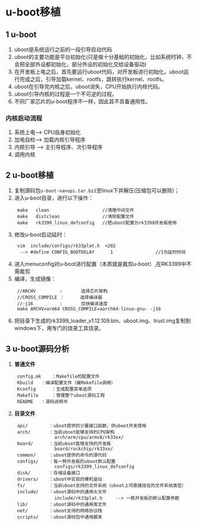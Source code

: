 <!--
 * @Description: In User Settings Edit
 * @Author: your name
 * @Date: 2019-09-15 22:58:56
 * @LastEditTime: 2019-10-22 10:40:08
 * @LastEditors: Please set LastEditors
 -->
# u-boot移植
## 1 u-boot
1. uboot是系统运行之前的一段引导启动代码
2. uboot的主要功能是平台初始化(只是做十分基础的初始化，比如系统时钟，不会把全部外设都初始化，部分外设的初始化交给设备驱动)
3. 在开发板上电之后，首先要运行uboot代码，对开发板进行初始化，uboot运行完成之后，引导加载kernel、rootfs，跳转执行kernel、rootfs。
4. uboot在引导完内核之后，uboot消失，CPU开始执行内核代码。
5. uboot引导内核的过程是一个不可逆的过程。
6. 不同厂家芯片的u-boot程序不一样，因此其不具备通用性。

### 内核启动流程
1. 系统上电--> CPU自身初始化
2. 加电自检--> 加载内核引导程序
3. 内核引导 --> 主引导程序、次引导程序
4. 调用内核

## 2 u-boot移植
1. 复制源码包`u-boot-nanopi.tar.bz2`至linux下并解压(压缩包可以删除)；
2. 进入u-boot目录，进行以下操作：
   ```
    make   clean					//清理中间文件
    make   distclean				//清除配置文件
    make   rk3399_linux_defconfig	//把uboot配置为rk3399开发板使用
   ```
3. 修改u-boot启动延时：
   ```
    vim  include/configs/rk33plat.h  +202
     --> #define CONFIG_BOOTDELAY      1                //1为延时时间
   ```
4. 进入menuconfig对u-boot进行配置（本质就是裁剪u-boot）,在RK3399中不需裁剪
5. 编译，生成镜像：
   ```
    //ARCHV         :       选择芯片架构
    //CROSS_COMPILE ：      选择编译器
    //-j16          :       加快编译速度
    make ARCHV=arm64 CROSS_COMPILE=aarch64-linux-gnu- -j16

   ```
6. 把目录下生成的rk3399_loader_v1.12.109.bin、uboot.img、trust.img复制到windows下，用专门的烧录工具烧录。

## 3 u-boot源码分析
1. __普通文件__
   ```
    config.mk	 ：Makefile的配置文件
    Kbuild 	 ：编译配置文件（被Makefile调用）
    Kconfig 	 ：生成配置菜单选项
    Makefile	 ：管理整个uboot源码工程
    README	 ：源码说明书

   ```
2. __目录文件__
   ```
    api/		：uboot提供的少量接口函数，供uboot开发使用
    arch/	    ：当前uboot能够支持的CPU架构
                  arch/arm/cpu/armv8/rk33xx/
    board/  	：当前uboot能够支持的开发板
                  board/rockchip/rk33xx/
    common/	    ：uboot提供的命令的源代码
    configs/	：每一种开发板的uboot默认配置
                  configs/rk3399_linux_defconfig
    disk/		：存储设备接口
    drivers/	：uboot中实现的裸机驱动
    fs/		    ：当前uboot支持的文件系统（uboot上可直接挂在的文件系统类型）
    include/	：uboot源码中的通用头文件
                  include/rk33plat.h	 --> 一款开发板的默认配置参数
    lib/		：uboot源码中的通用库文件
    net/		：uboot支持的网络协议栈
    scripts/	：uboot源码包中通用脚本
   ```


